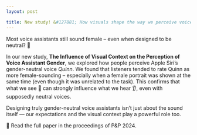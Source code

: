 ```yaml
---
layout: post

title: New study! &#127881; How visuals shape the way we perceive voice assistant gender
---
```


Most voice assistants still sound female – even when designed to be neutral? 🤔

In our new study, <strong>The Influence of Visual Context on the Perception of Voice Assistant Gender</strong>, we explored how people perceive Apple Siri’s gender-neutral voice <em>Quinn</em>.
We found that listeners tended to rate Quinn as more female-sounding – especially when a female portrait was shown at the same time (even though it was unrelated to the task). This confirms that what we see 👀 can strongly influence what we hear 👂, even with supposedly neutral voices.

Designing truly gender-neutral voice assistants isn’t just about the sound itself — our expectations and the visual context play a powerful role too.

📘 Read the full paper in the <a>proceedings of P&P 2024</a>. 
